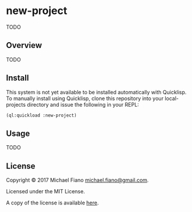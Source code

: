 # new-project

TODO

## Overview

TODO

## Install

This system is not yet available to be installed automatically with Quicklisp. To manually install
using Quicklisp, clone this repository into your local-projects directory and issue the following in
your REPL:

```lisp
(ql:quickload :new-project)
```

## Usage

TODO

## License

Copyright © 2017 Michael Fiano <michael.fiano@gmail.com>.

Licensed under the MIT License.

A copy of the license is available [here](LICENSE).
